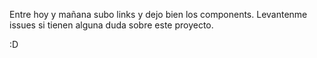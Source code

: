 Entre hoy y mañana subo links y dejo bien los components. Levantenme issues si tienen alguna duda sobre este proyecto.

:D